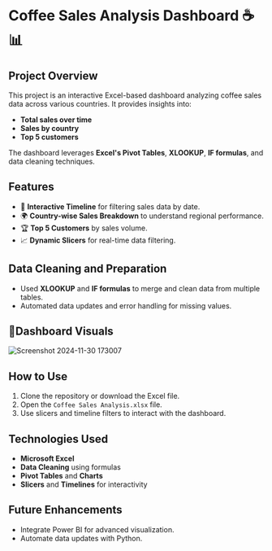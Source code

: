# Coffee Sales Analysis Dashboard ☕📊

## Project Overview
This project is an interactive Excel-based dashboard analyzing coffee sales data across various countries. It provides insights into:
- **Total sales over time**
- **Sales by country**
- **Top 5 customers**

The dashboard leverages **Excel's Pivot Tables**, **XLOOKUP**, **IF formulas**, and data cleaning techniques.

## Features
- 📅 **Interactive Timeline** for filtering sales data by date.
- 🌍 **Country-wise Sales Breakdown** to understand regional performance.
- 🏆 **Top 5 Customers** by sales volume.
- 📈 **Dynamic Slicers** for real-time data filtering.

## Data Cleaning and Preparation
- Used **XLOOKUP** and **IF formulas** to merge and clean data from multiple tables.
- Automated data updates and error handling for missing values.

## 📸Dashboard Visuals
![Screenshot 2024-11-30 173007](https://github.com/user-attachments/assets/6be85481-e5bf-488e-956b-ba65b39a9141)

## How to Use
1. Clone the repository or download the Excel file.
2. Open the `Coffee Sales Analysis.xlsx` file.
3. Use slicers and timeline filters to interact with the dashboard.

## Technologies Used
- **Microsoft Excel**
- **Data Cleaning** using formulas
- **Pivot Tables** and **Charts**
- **Slicers** and **Timelines** for interactivity

## Future Enhancements
- Integrate Power BI for advanced visualization.
- Automate data updates with Python.
